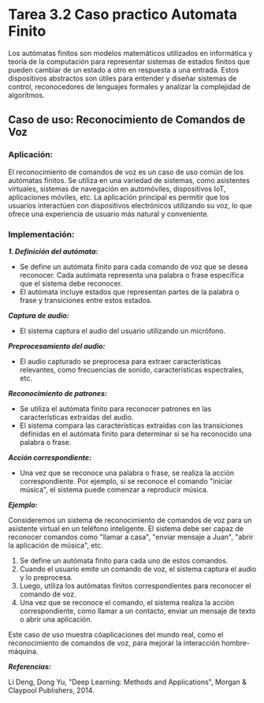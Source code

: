 # Tarea 3.2 Caso practico Automata Finito

Los autómatas finitos son modelos matemáticos utilizados en informática y teoría de la computación para representar sistemas de estados finitos que pueden cambiar de un estado a otro en respuesta a una entrada. Estos dispositivos abstractos son útiles para entender y diseñar sistemas de control, reconocedores de lenguajes formales y analizar la complejidad de algoritmos.

## Caso de uso: Reconocimiento de Comandos de Voz

### Aplicación:

El reconocimiento de comandos de voz es un caso de uso común de los autómatas finitos. Se utiliza en una variedad de sistemas, como asistentes virtuales, sistemas de navegación en automóviles, dispositivos IoT, aplicaciones móviles, etc. La aplicación principal es permitir que los usuarios interactúen con dispositivos electrónicos utilizando su voz, lo que ofrece una experiencia de usuario más natural y conveniente.

### Implementación:

**_1. Definición del autómata:_**

- Se define un autómata finito para cada comando de voz que se desea reconocer. Cada autómata representa una palabra o frase específica que el sistema debe reconocer.
- El autómata incluye estados que representan partes de la palabra o frase y transiciones entre estos estados.

**_Captura de audio:_**

- El sistema captura el audio del usuario utilizando un micrófono.
  
**_Preprocesamiento del audio:_**

- El audio capturado se preprocesa para extraer características relevantes, como frecuencias de sonido, características espectrales, etc.

**_Reconocimiento de patrones:_**

- Se utiliza el autómata finito para reconocer patrones en las características extraídas del audio.
- El sistema compara las características extraídas con las transiciones definidas en el autómata finito para determinar si se ha reconocido una palabra o frase.

**_Acción correspondiente:_**

- Una vez que se reconoce una palabra o frase, se realiza la acción correspondiente. Por ejemplo, si se reconoce el comando "iniciar música", el sistema puede comenzar a reproducir música.

**_Ejemplo:_**

Consideremos un sistema de reconocimiento de comandos de voz para un asistente virtual en un teléfono inteligente. El sistema debe ser capaz de reconocer comandos como "llamar a casa", "enviar mensaje a Juan", "abrir la aplicación de música", etc.

1. Se define un autómata finito para cada uno de estos comandos. 
2. Cuando el usuario emite un comando de voz, el sistema captura el audio y lo preprocesa.
3. Luego, utiliza los autómatas finitos correspondientes para reconocer el comando de voz.
4. Una vez que se reconoce el comando, el sistema realiza la acción correspondiente, como llamar a un contacto, enviar un mensaje de texto o abrir una aplicación.

Este caso de uso muestra cóaplicaciones del mundo real, como el reconocimiento de comandos de voz, para mejorar la interacción hombre-máquina.

**_Referencias:_**

Li Deng, Dong Yu, "Deep Learning: Methods and Applications", Morgan & Claypool Publishers, 2014.
